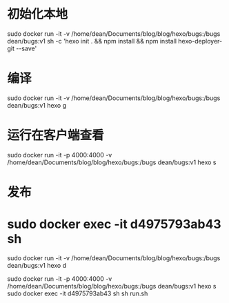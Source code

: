 # 初始化本地
sudo docker run -it -v /home/dean/Documents/blog/blog/hexo/bugs:/bugs dean/bugs:v1  sh -c 'hexo init . && npm install && npm install hexo-deployer-git --save'
# 编译
sudo docker run -it -v /home/dean/Documents/blog/blog/hexo/bugs:/bugs dean/bugs:v1 hexo g
# 运行在客户端查看
sudo docker run -it -p 4000:4000 -v /home/dean/Documents/blog/blog/hexo/bugs:/bugs dean/bugs:v1 hexo s

# 发布
# sudo docker exec -it d4975793ab43 sh
sudo docker run -it  -v /home/dean/Documents/blog/blog/hexo/bugs:/bugs dean/bugs:v1 hexo d



sudo docker run -it -p 4000:4000 -v /home/dean/Documents/blog/blog/hexo/bugs:/bugs dean/bugs:v1 hexo s
sudo docker exec -it d4975793ab43 sh
sh run.sh
